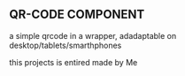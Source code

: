 ## QR-CODE COMPONENT
a simple qrcode in a wrapper, adadaptable on desktop/tablets/smarthphones

this projects is entired made by Me